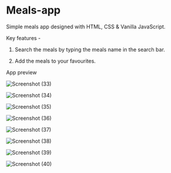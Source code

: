 # Meals-app

Simple meals app designed with HTML, CSS & Vanilla JavaScript.

Key features -

1. Search the meals by typing the meals name in the search bar.

2. Add the meals to your favourites.

App preview

![Screenshot (33)](https://user-images.githubusercontent.com/29745930/187719678-b423886a-5c55-4194-a283-620aebb3f195.png)

![Screenshot (34)](https://user-images.githubusercontent.com/29745930/187719697-7887c038-0207-4ce4-af39-5f4e55ca96c4.png)

![Screenshot (35)](https://user-images.githubusercontent.com/29745930/187719730-7006f0f2-bfc0-4a79-a664-30aa3cad7907.png)

![Screenshot (36)](https://user-images.githubusercontent.com/29745930/187719739-16347f3c-c748-46dc-bb9f-5a692d4c0812.png)

![Screenshot (37)](https://user-images.githubusercontent.com/29745930/187719751-44e05033-9203-4068-b3b9-672ab38849e8.png)

![Screenshot (38)](https://user-images.githubusercontent.com/29745930/187720129-8ad299ab-fb70-4f27-8c46-58302d7f4dcf.png)

![Screenshot (39)](https://user-images.githubusercontent.com/29745930/187720725-7e7bc96c-9bfd-4dab-8dd4-4b29310b6ba8.png)

![Screenshot (40)](https://user-images.githubusercontent.com/29745930/187720757-86944593-1711-490d-a8f8-7949508cc089.png)
